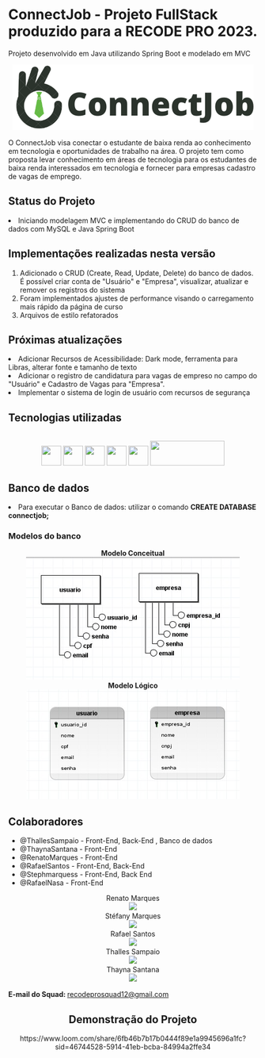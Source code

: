 #  ConnectJob - Projeto FullStack produzido para a RECODE PRO 2023.
Projeto desenvolvido em Java utilizando Spring Boot e modelado em MVC

<div align="center">
<img src="https://github.com/Squad12Rcd/squad12/blob/1b0d9a13ed050a50b096b333abccd234003da010/img/2.png">
</div>

<p> O ConnectJob visa conectar o estudante de baixa renda ao conhecimento em tecnologia e oportunidades de trabalho na área.
O projeto tem como proposta levar conhecimento em áreas de tecnologia para os estudantes de baixa renda interessados em tecnologia e fornecer para empresas cadastro de vagas de emprego. 
</p>
    
<h2> Status do Projeto</h2>

<li> Iniciando modelagem MVC e implementando do CRUD do banco de dados com MySQL e Java Spring Boot </strong> </li>

<h2> Implementações realizadas nesta versão </h2>
<ol>
<li> Adicionado o CRUD (Create, Read, Update, Delete) do banco de dados. É possível criar conta de "Usuário" e "Empresa", visualizar, atualizar e remover os registros do sistema </li>
<li> Foram implementados ajustes de performance visando o carregamento mais rápido da página de curso </li>
<li> Arquivos de estilo refatorados </li>
</ol>

<h2> Próximas atualizações </h2>

  <li> Adicionar Recursos de Acessibilidade: Dark mode, ferramenta para Libras, alterar fonte e tamanho de texto </li>  
  <li> Adicionar o registro de candidatura para vagas de empreso no campo do "Usuário" e Cadastro de Vagas para "Empresa". </li>
  <li> Implementar o sistema de login de usuário com recursos de segurança</li>
</ol>

<h2>Tecnologias utilizadas </h2>

<div style="display: inline_block" align="center"><br>
<img src="https://cdn.jsdelivr.net/gh/devicons/devicon/icons/html5/html5-plain.svg" width="40" height="40"/>
<img src="https://cdn.jsdelivr.net/gh/devicons/devicon/icons/css3/css3-plain.svg" width="40" height="40"/>
<img src="https://cdn.jsdelivr.net/gh/devicons/devicon/icons/javascript/javascript-plain.svg" width="40" height="40"/>
<img src="https://cdn.jsdelivr.net/gh/devicons/devicon/icons/mysql/mysql-original.svg" width="40" height="40"/>
<img src="https://upload.wikimedia.org/wikipedia/commons/thumb/b/b2/Bootstrap_logo.svg/512px-Bootstrap_logo.svg.png" width="40" height="40" /> 
<img src="https://upload.wikimedia.org/wikipedia/commons/4/44/Spring_Framework_Logo_2018.svg" width="150" height="50" /> 
</div>

<h2> Banco de dados </h2>

<li> Para executar o Banco de dados: utilizar o comando <strong> CREATE DATABASE connectjob; </strong> </li>

<h3> Modelos do banco </h3>

<div align="center">
<strong> Modelo Conceitual</strong><br>
<img src="https://github.com/Squad12Rcd/squad12/blob/eeae6d77f022d5507924492b0515370f9d982444/img/modeloCondeitual.jpeg" /> <br>
<strong> Modelo Lógico </strong> <br>
<img src="https://github.com/Squad12Rcd/squad12/blob/main/img/modeloLogico.jpeg" />
</div>



<h2> Colaboradores </h2>
<ul>
  <li> @ThallesSampaio - Front-End, Back-End , Banco de dados </li>
  <li> @ThaynaSantana - Front-End </li>
  <li> @RenatoMarques - Front-End </li>
  <li> @RafaelSantos - Front-End, Back-End </li>
  <li> @Stephmarquess - Front-End, Back End </li>
  <li> @RafaelNasa - Front-End </li>
</ul>
<div align="center"> 

Renato Marques <br> <a href="https://www.linkedin.com/in/RenatoMarquesDavid" target="_blank"><img src="https://img.shields.io/badge/-LinkedIn-%230077B5?style=for-the-badge&logo=linkedin&logoColor=white" target="_blank"></a> <br>
Stéfany Marques <br> <a href="https://www.linkedin.com/in/stéfany-marques-4390a0281" target="_blank"><img src="https://img.shields.io/badge/-LinkedIn-%230077B5?style=for-the-badge&logo=linkedin&logoColor=white" target="_blank"></a> <br>
Rafael Santos <br> <a href="https://www.linkedin.com/in/rafael-dos-santos-433950267" target="_blank"><img src="https://img.shields.io/badge/-LinkedIn-%230077B5?style=for-the-badge&logo=linkedin&logoColor=white" target="_blank"></a> <br>
Thalles Sampaio <br> <a href="https://www.linkedin.com/in/thallessampaio" target="_blank"><img src="https://img.shields.io/badge/-LinkedIn-%230077B5?style=for-the-badge&logo=linkedin&logoColor=white" target="_blank"></a> <br>
Thayna Santana <br> <a href=" https://www.linkedin.com/in/thayss/" target="_blank"><img src="https://img.shields.io/badge/-LinkedIn-%230077B5?style=for-the-badge&logo=linkedin&logoColor=white" target="_blank"></a><br>

</div>

<strong> E-mail do Squad: </strong> recodeprosquad12@gmail.com

<div align="center">
    <h2> Demonstração do Projeto </h2>
https://www.loom.com/share/6fb46b7b17b0444f89e1a9945696a1fc?sid=46744528-5914-41eb-bcba-84994a2ffe34
</div>
